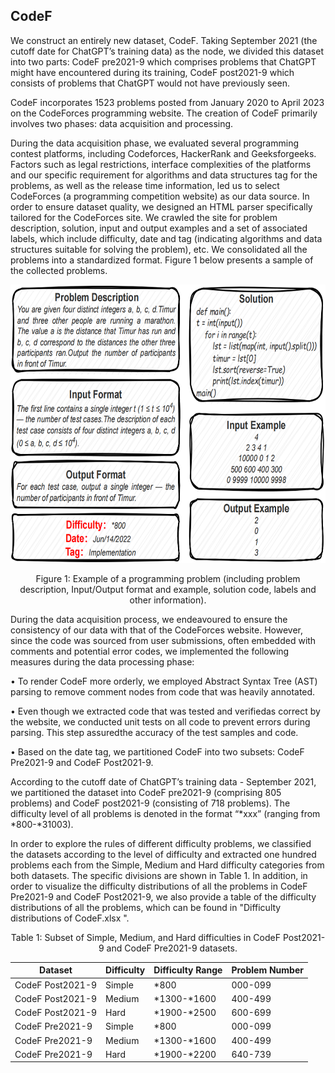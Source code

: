 ## CodeF
We construct an entirely new dataset, CodeF. Taking September 2021 (the cutoff date for ChatGPT’s training data) as the node, we divided this dataset into two parts: CodeF pre2021-9 which comprises problems that ChatGPT might have encountered during its training, CodeF post2021-9 which consists of problems that ChatGPT would not have previously seen.

CodeF incorporates 1523 problems posted from January 2020 to April 2023 on the CodeForces programming website. The creation of CodeF primarily involves two phases: data acquisition and processing. 

During the data acquisition phase, we evaluated several programming contest platforms, including Codeforces, HackerRank and Geeksforgeeks. Factors such as legal restrictions, interface complexities of the platforms and our specific requirement for algorithms and data structures tag for the problems, as well as the release time information, led us to select CodeForces (a programming competition website) as our data source. In order to ensure dataset quality, we designed an HTML parser specifically tailored for the CodeForces site. We crawled the site for problem description, solution, input and output examples and a set of associated labels, which include difficulty, date and tag (indicating algorithms and data structures suitable for solving the problem), etc. We consolidated all the problems into a standardized format. Figure 1 below
presents a sample of the collected problems.



<div align="center">
  <img src="https://github.com/CodeGeneration3/KareCoder/blob/main/CodeF%20dataset/Example%20of%20a%20programming%20problem.png?raw=true" width="659" height="445" alt="Example of a programming problem">
  <br>
  <p> Figure 1: Example of a programming problem (including problem description, Input/Output format and example, solution code, labels and other information).</p>
</div>



During the data acquisition process, we endeavoured to ensure the consistency of our data with that of the CodeForces website. However, since the code was sourced from user submissions, often embedded with comments and potential error codes, we implemented the following measures during the data processing phase: 

• To render CodeF more orderly, we employed Abstract Syntax Tree (AST) parsing to remove comment nodes from code that was heavily annotated. 

• Even though we extracted code that was tested and verifiedas correct by the website, we conducted unit tests on all code to prevent errors during parsing. This step assuredthe accuracy of the test samples and code. 

• Based on the date tag, we partitioned CodeF into two subsets: CodeF Pre2021-9 and CodeF Post2021-9.

According to the cutoff date of ChatGPT’s training data - September 2021, we partitioned the dataset into CodeF pre2021-9 (comprising 805 problems) and CodeF post2021-9 (consisting of 718 problems). The difficulty level of all problems is denoted in the format “*xxx” (ranging from *800-*31003).

In order to explore the rules of different difficulty problems, we classified the datasets according to the level of difficulty and extracted one hundred problems each from the Simple, Medium and Hard difficulty categories from both datasets. The specific divisions are shown in Table 1. In addition, in order to visualize the difficulty distributions of all the problems in CodeF Pre2021-9 and CodeF Post2021-9, we also provide a table of the difficulty distributions of all the problems, which can be found in "Difficulty distributions of CodeF.xlsx ".

<div align="center">
Table 1: Subset of Simple, Medium, and Hard difficulties in CodeF Post2021-9 and CodeF Pre2021-9 datasets.
</div>
<div align="center">

| Dataset    |  Difficulty | Difficulty Range  |  Problem Number |
|------------|----------|-------|------|
|CodeF Post2021-9  | Simple | *800        | 000-099  |
| CodeF Post2021-9 | Medium | *1300-*1600 | 400-499  |
| CodeF Post2021-9 | Hard   | *1900-*2500 | 600-699  |
| CodeF Pre2021-9  | Simple | *800        | 000-099  |
| CodeF Pre2021-9  | Medium | *1300-*1600 | 400-499  |
| CodeF Pre2021-9  | Hard   | *1900-*2200 | 640-739  |

</div>

